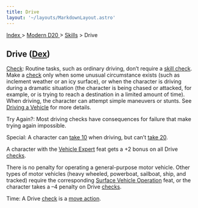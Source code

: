 ```yaml
---
title: Drive
layout: '~/layouts/MarkdownLayout.astro'
---
```


[ Index ](/) > [ Modern D20 ](/modern.d20.srd) > [Skills](/modern.d20.srd/skills) > Drive

## Drive ([Dex](/modern.d20.srd/basics/ability.scores))

[Check](/modern.d20.srd/skills/skill.basics): Routine tasks, such as
ordinary driving, don’t require a [skill check](/modern.d20.srd/skills/skill.basics). Make a
[check](/modern.d20.srd/skills/skill.basics) only when some unusual
circumstance exists (such as inclement weather or an icy surface), or when the
character is driving during a dramatic situation (the character is being
chased or attacked, for example, or is trying to reach a destination in a
limited amount of time). When driving, the character can attempt simple
maneuvers or stunts. See [Driving a Vehicle](/modern.d20.srd/vehicle.movement.and.combat) for more details.

Try Again?: Most driving checks have consequences for failure that make trying
again impossible.

Special: A character can [take 10](/modern.d20.srd/skills/skill.basics) when driving, but can’t
[take 20](/modern.d20.srd/skills/skill.basics).

A character with the [Vehicle Expert](/modern.d20.srd/feats/vehicle.expert)
feat gets a +2 bonus on all Drive
[checks](/modern.d20.srd/skills/skill.basics).

There is no penalty for operating a general-purpose motor vehicle. Other types
of motor vehicles (heavy wheeled, powerboat, sailboat, ship, and tracked)
require the corresponding [Surface Vehicle Operation](/modern.d20.srd/feats/surface.vehicle.operation) feat, or the
character takes a –4 penalty on Drive
[checks](/modern.d20.srd/skills/skill.basics).

Time: A Drive [check](/modern.d20.srd/skills/skill.basics) is a
[move action](/modern.d20.srd/combat/move.actions).

